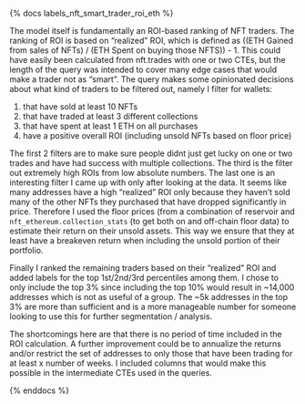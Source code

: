 {% docs labels_nft_smart_trader_roi_eth %}

The model itself is fundamentally an ROI-based ranking of NFT traders. The ranking of ROI is based on “realized” ROI, which is defined as ((ETH Gained from sales of NFTs) / (ETH Spent on buying those NFTS)) - 1. This could have easily been calculated from nft.trades with one or two CTEs, but the length of the query was intended to cover many edge cases that would make a trader not as “smart”. The query makes some opinionated decisions about what kind of traders to be filtered out, namely I filter for wallets:

1. that have sold at least 10 NFTs
2. that have traded at least 3 different collections
3. that have spent at least 1 ETH on all purchases
4. have a positive overall ROI (including unsold NFTs based on floor price)

The first 2 filters are to make sure people didnt just get lucky on one or two trades and have had success with multiple collections. The third is the filter out extremely high ROIs from low absolute numbers. The last one is an interesting filter I came up with only after looking at the data. It seems like many addresses have a high “realized” ROI only because they haven’t sold many of the other NFTs they purchased that have dropped significantly in price. Therefore I used the floor prices (from a combination of reservoir and `nft_ethereum.collection_stats` (to get both on and off-chain floor data) to estimate their return on their unsold assets. This way we ensure that they at least have a breakeven return when including the unsold portion of their portfolio. 

Finally I ranked the remaining traders based on their “realized” ROI and added labels for the top 1st/2nd/3rd percentiles among them. I chose to only include the top 3% since including the top 10% would result in ~14,000 addresses which is not as useful of a group. The ~5k addresses in the top 3% are more than sufficient and is a more manageable number for someone looking to use this for further segmentation / analysis. 

The shortcomings here are that there is no period of time included in the ROI calculation. A further improvement could be to annualize the returns and/or restrict the set of addresses to only those that have been trading for at least x number of weeks. I included columns that would make this possible in the intermediate CTEs used in the queries.

{% enddocs %}

